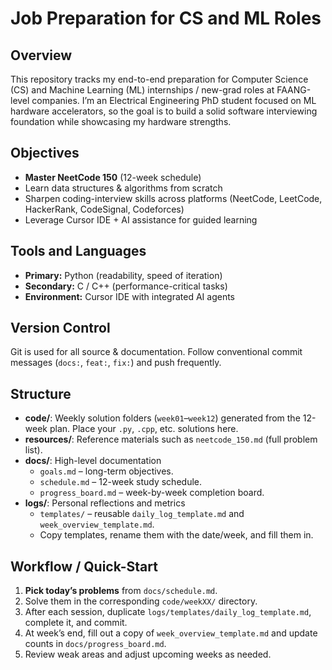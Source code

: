 # Job Preparation for CS and ML Roles

## Overview
This repository tracks my end-to-end preparation for Computer Science (CS) and Machine Learning (ML) internships / new-grad roles at FAANG-level companies.  I’m an Electrical Engineering PhD student focused on ML hardware accelerators, so the goal is to build a solid software interviewing foundation while showcasing my hardware strengths.

## Objectives
- **Master NeetCode 150** (12-week schedule)
- Learn data structures & algorithms from scratch
- Sharpen coding-interview skills across platforms (NeetCode, LeetCode, HackerRank, CodeSignal, Codeforces)
- Leverage Cursor IDE + AI assistance for guided learning

## Tools and Languages
- **Primary:** Python (readability, speed of iteration)
- **Secondary:** C / C++ (performance-critical tasks)
- **Environment:** Cursor IDE with integrated AI agents

## Version Control
Git is used for all source & documentation.  Follow conventional commit messages (`docs:`, `feat:`, `fix:`) and push frequently.

## Structure
- **code/**: Weekly solution folders (`week01`–`week12`) generated from the 12-week plan. Place your `.py`, `.cpp`, etc. solutions here.
- **resources/**: Reference materials such as `neetcode_150.md` (full problem list).
- **docs/**: High-level documentation
  - `goals.md` – long-term objectives.
  - `schedule.md` – 12-week study schedule.
  - `progress_board.md` – week-by-week completion board.
- **logs/**: Personal reflections and metrics
  - `templates/` – reusable `daily_log_template.md` and `week_overview_template.md`.
  - Copy templates, rename them with the date/week, and fill them in.
## Workflow / Quick-Start
1. **Pick today’s problems** from `docs/schedule.md`.
2. Solve them in the corresponding `code/weekXX/` directory.
3. After each session, duplicate `logs/templates/daily_log_template.md`, complete it, and commit.
4. At week’s end, fill out a copy of `week_overview_template.md` and update counts in `docs/progress_board.md`.
5. Review weak areas and adjust upcoming weeks as needed. 